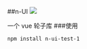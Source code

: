 ##n-UI
![](https://travis-ci.org/Neilai/vue-n-UI.svg?branch=master)

一个 vue 轮子库
 ###使用
```angular2html
npm install n-ui-test-1
```